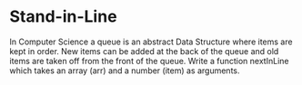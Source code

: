 # Stand-in-Line

In Computer Science a queue is an abstract Data Structure where items are kept in order.
New items can be added at the back of the queue and old items are taken off from the front of the queue.
Write a function nextInLine which takes an array (arr) and a number (item) as arguments.
